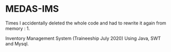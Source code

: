 # MEDAS-IMS

Times I accidentally deleted the whole code and had to rewrite it again from memory : 1.

Inventory Management System (Traineeship July 2020) Using Java, SWT and Mysql.
